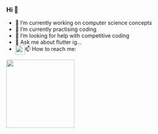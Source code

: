 ### Hi 👋




- 🔭 I’m currently working on computer science concepts
- 🌱 I’m currently practising coding
- 🤔 I’m looking for help with competitive coding
- 💬 Ask me about flutter ig...
- 📫 How to reach me: <a href = "https://www.linkedin.com/in/gloria-thomas-3b6b12193/"><img style="float: left;" src="https://user-images.githubusercontent.com/48484451/116846688-7bb25c80-ac06-11eb-900c-907333d2df49.png" width=25/></a>
<img src="https://github-readme-stats-drab-iota.vercel.app/api?username=gloria2000&count_private=true&show_icons=true&layout=compact&theme=nightowl" height="180px" />

